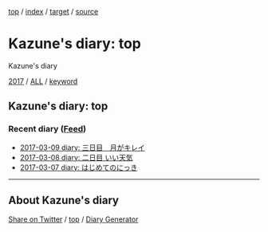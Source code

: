 [top](index.html) / [index](index.html) / [target](https://kazune.github.io/diary/index.html) / [source](https://github.com/kazune/diary/blob/master/index.src.md) 

Kazune's diary: top
=====================================================================================================
Kazune's diary

[2017](2017/index.html)
/ [ALL](idxall.html)
 / [keyword](keyword/index.html)

## Kazune's diary: top

### Recent diary ([Feed](https://kazune.github.io/diary/atomRecent.xml))

* [2017-03-09 diary: 三日目　月がキレイ](2017/ig170309.html)
* [2017-03-08 diary: 二日目 いい天気](2017/ig170308.html)
* [2017-03-07 diary: はじめてのにっき](2017/ig170307.html)


----------------------------------------------------------------------------------------------------

## About Kazune's diary

[Share on Twitter](https://twitter.com/intent/tweet?hashtags=igapyon%2Cdiary%2C%E3%81%84%E3%81%8C%E3%81%B4%E3%82%87%E3%82%93&text=Kazune%27s+diary%3A+top&url=https%3A%2F%2Fkazune.github.io%2Fdiary%2Findex.html) / [top](index.html) / [Diary Generator](https://github.com/igapyon/igapyonv3)

